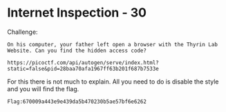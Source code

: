 # Internet Inspection - 30

Challenge:

```
On his computer, your father left open a browser with the Thyrin Lab Website. Can you find the hidden access code?

https://picoctf.com/api/autogen/serve/index.html?static=false&pid=28baa70afa1967ff63b201f687b7533e
```

For this there is not much to explain. All you need to do is disable the style and you will find the flag.

```
Flag:670009a443e9e439da5b470230b5ae57bf6e6262
```
